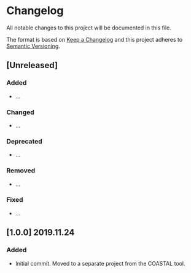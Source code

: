 # Changelog
All notable changes to this project will be documented in this file.

The format is based on [Keep a Changelog](http://keepachangelog.com/en/1.0.0/)
and this project adheres to [Semantic Versioning](http://semver.org/spec/v2.0.0.html).

## [Unreleased]

### Added
- ...

### Changed
- ...

### Deprecated
- ...

### Removed
- ...

### Fixed
- ...

## [1.0.0] 2019.11.24

### Added
- Initial commit.  Moved to a separate project from the COASTAL tool.
